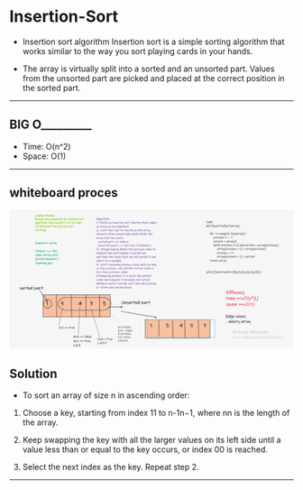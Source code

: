 # Insertion-Sort

* Insertion sort algorithm
Insertion sort is a simple sorting algorithm that works similar to the way you sort playing cards in your hands.

* The array is virtually split into a sorted and an unsorted part. Values from the unsorted part are picked and placed at the correct position in the sorted part.
---

## BIG O_________

- Time: O(n^2)
- Space: O(1)

---
## whiteboard proces

![](insertion_sort.PNG)
## Solution

- To sort an array of size n in ascending order:
1. Choose a key, starting from index 11 to n-1n−1, where nn is the length of the array.

2. Keep swapping the key with all the larger values on its left side until a value less than or equal to the key occurs, or index 00 is reached.

3. Select the next index as the key. Repeat step 2.

---


